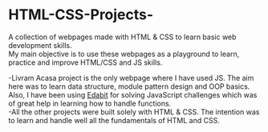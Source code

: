 # HTML-CSS-Projects-
 A collection of webpages made with HTML & CSS to learn basic web development skills. <br>
 My main objective is to use these webpages as a playground to learn, practice and improve HTML/CSS and JS skills.<br>

-Livram Acasa project is the only webpage where I have used JS. The aim here was to learn data structure, module pattern design and OOP basics.<br>
 Also, I have been using <a href='https://edabit.com/user/9LDTSLezN3xk4hpAx' target='_blank'>Edabit</a> for solving JavaScript challenges which was of great help in learning how to handle functions.<br>
-All the other projects were built solely with HTML & CSS. The intention was to learn and handle well all the fundamentals of HTML and CSS.<br>

